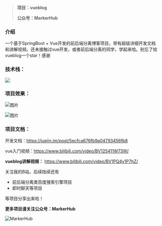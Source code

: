 > **项目：vueblog**
>
> **公众号：MarkerHub**

### 介绍

一个基于SpringBoot + Vue开发的前后端分离博客项目，带有超级详细开发文档和讲解视频。还未接触过vue开发，或者前后端分离的同学，学起来哈。别忘了给vueblog一个star！感谢

### 技术栈：

![](https://oscimg.oschina.net/oscnet/up-4626cb696c003e36c4515e77adc7632c6ed.png)

### 项目效果：

![图片](https://image-1300566513.cos.ap-guangzhou.myqcloud.com/upload/images/20200613/b1c18a3fe33544578971c3a15d0d9425.png)

![图片](https://image-1300566513.cos.ap-guangzhou.myqcloud.com/upload/images/20200613/5e291faeaef648af87b8b33483eef5bd.png)


### 项目文档：

开发文档：https://juejin.im/post/5ecfca676fb9a04793456fb8

vue入门视频：https://www.bilibili.com/video/BV125411W73W/

**vueblog讲解视频：** https://www.bilibili.com/video/BV1PQ4y1P7hZ/

关注我的B站，后续陆续还有

* 前后端分离类百度搜索引擎项目
* 即时聊天等项目

等项目分享出来哈！

**更多项目请关注公众号：MarkerHub**

![MarkerHub](https://camo.githubusercontent.com/061df651b4fcfec5d258dc2beb78f441b9360e42/68747470733a2f2f696d6167652d313330303536363531332e636f732e61702d6775616e677a686f752e6d7971636c6f75642e636f6d2f6d696e652f4d61726b65724875622e6a7067)

